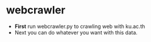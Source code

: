 # webcrawler
* **First** run webcrawler.py to crawling web with ku.ac.th
* Next you can do whatever you want with this data.
